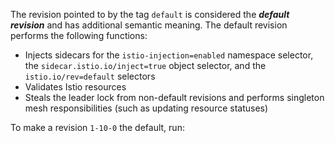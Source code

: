 ---
---
The revision pointed to by the tag `default` is considered the ***default revision*** and has additional semantic meaning. The default
revision performs the following functions:

- Injects sidecars for the `istio-injection=enabled` namespace selector, the `sidecar.istio.io/inject=true` object
  selector, and the `istio.io/rev=default` selectors
- Validates Istio resources
- Steals the leader lock from non-default revisions and performs singleton mesh responsibilities (such as updating resource statuses)

To make a revision `1-10-0` the default, run:
